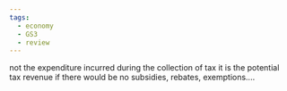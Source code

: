 ```yaml
---
tags:
  - economy
  - GS3
  - review
---
```

not the expenditure incurred during the collection of tax
it is the potential tax revenue if there would be no subsidies, rebates, exemptions....
